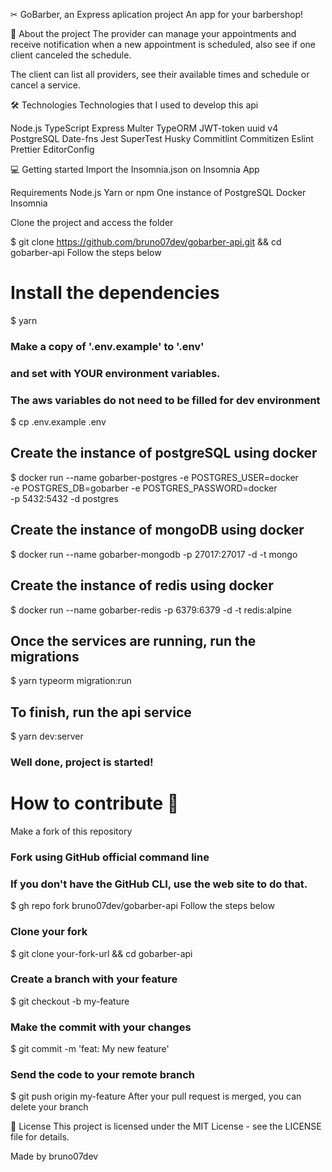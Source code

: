 ✂ GoBarber, an Express aplication project
An app for your barbershop!

📝 About the project
The provider can manage your appointments and receive notification when a new appointment is scheduled, also see if one client canceled the schedule.

The client can list all providers, see their available times and schedule or cancel a service.

🛠 Technologies
Technologies that I used to develop this api

Node.js
TypeScript
Express
Multer
TypeORM
JWT-token
uuid v4
PostgreSQL
Date-fns
Jest
SuperTest
Husky
Commitlint
Commitizen
Eslint
Prettier
EditorConfig

💻 Getting started
Import the Insomnia.json on Insomnia App

Requirements
Node.js
Yarn or npm
One instance of PostgreSQL
Docker
Insomnia

Clone the project and access the folder

$ git clone https://github.com/bruno07dev/gobarber-api.git && cd gobarber-api
Follow the steps below

# Install the dependencies
$ yarn

### Make a copy of '.env.example' to '.env'
### and set with YOUR environment variables.
### The aws variables do not need to be filled for dev environment
$ cp .env.example .env

## Create the instance of postgreSQL using docker
$ docker run --name gobarber-postgres -e POSTGRES_USER=docker \
              -e POSTGRES_DB=gobarber -e POSTGRES_PASSWORD=docker \
              -p 5432:5432 -d postgres

## Create the instance of mongoDB using docker
$ docker run --name gobarber-mongodb -p 27017:27017 -d -t mongo

## Create the instance of redis using docker
$ docker run --name gobarber-redis -p 6379:6379 -d -t redis:alpine

## Once the services are running, run the migrations
$ yarn typeorm migration:run

## To finish, run the api service
$ yarn dev:server

### Well done, project is started!

# How to contribute 🤝
Make a fork of this repository

### Fork using GitHub official command line
### If you don't have the GitHub CLI, use the web site to do that.

$ gh repo fork bruno07dev/gobarber-api
Follow the steps below

### Clone your fork
$ git clone your-fork-url && cd gobarber-api

### Create a branch with your feature
$ git checkout -b my-feature

### Make the commit with your changes
$ git commit -m 'feat: My new feature'

### Send the code to your remote branch
$ git push origin my-feature
After your pull request is merged, you can delete your branch

📝 License
This project is licensed under the MIT License - see the LICENSE file for details.

Made by bruno07dev
